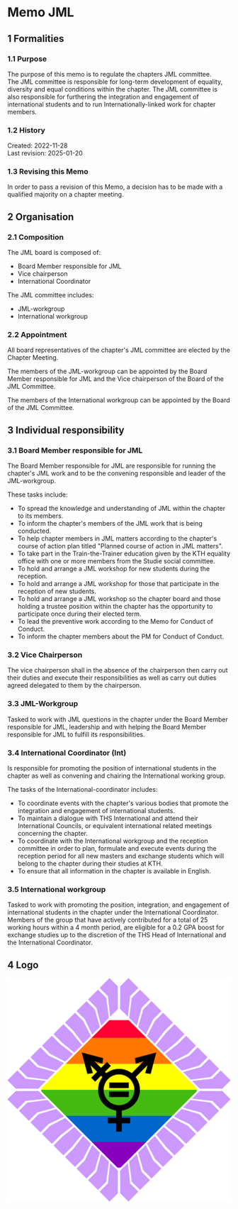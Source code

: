 # Memo JML

## 1 Formalities

### 1.1 Purpose

The purpose of this memo is to regulate the chapters JML committee.  
The JML committee is responsible for long-term development of equality, diversity and equal conditions within the chapter.
The JML committee is also responsible for furthering the integration and engagement of international students and to run Internationally-linked work for chapter members.

### 1.2 History

Created: 2022-11-28  
Last revision: 2025-01-20

### 1.3 Revising this Memo

In order to pass a revision of this Memo, a decision has to be made with a qualified majority on a chapter meeting.

## 2 Organisation

### 2.1 Composition

The JML board is composed of:

- Board Member responsible for JML
- Vice chairperson
- International Coordinator

The JML committee includes:

- JML-workgroup
- International workgroup

### 2.2 Appointment

All board representatives of the chapter's JML committee are elected by the Chapter Meeting.  

The members of the JML-workgroup can be appointed by the Board Member responsible for JML and the Vice chairperson of the Board of the JML Committee.

The members of the International workgroup can be appointed by the Board of the JML Committee.

## 3 Individual responsibility

### 3.1 Board Member responsible for JML

The Board Member responsible for JML are responsible for running the chapter's JML work and to be the convening responsible and leader of the JML-workgroup.  

These tasks include:

- To spread the knowledge and understanding of JML within the chapter to its members.  
- To inform the chapter's members of the JML work that is being conducted.  
- To help chapter members in JML matters according to the chapter's course of action plan titled "Planned course of action in JML matters".  
- To take part in the Train-the-Trainer education given by the KTH equality office with one or more members from the Studie social committee.  
- To hold and arrange a JML workshop for new students during the reception.  
- To hold and arrange a JML workshop for those that participate in the reception of new students.  
- To hold and arrange a JML workshop so the chapter board and those holding a trustee position within the chapter has the opportunity to participate once during their elected term.  
- To lead the preventive work according to the Memo for Conduct of Conduct.
- To inform the chapter members about the PM for Conduct of Conduct.

### 3.2 Vice Chairperson

The vice chairperson shall in the absence of the chairperson then carry out their duties and execute their responsibilities as well as carry out duties agreed delegated to them by the chairperson.

### 3.3 JML-Workgroup

Tasked to work with JML questions in the chapter under the Board Member responsible for JML, leadership and with helping the Board Member responsible for JML to fulfill its responsibilities.

### 3.4 International Coordinator (Int)

Is responsible for promoting the position of international students in the chapter as well as convening and chairing the International working group.

The tasks of the International-coordinator includes:

- To coordinate events with the chapter's various bodies that promote the integration and engagement of international students.
- To maintain a dialogue with THS International and attend their International Councils, or equivalent international related meetings concerning the chapter.
- To coordinate with the International workgroup and the reception committee in order to plan, formulate and execute events during the reception period for all new masters and exchange students which will belong to the chapter during their studies at KTH.
- To ensure that all information in the chapter is available in English.

### 3.5 International workgroup

Tasked to work with promoting the position, integration, and engagement of international students in the chapter under the International Coordinator. Members of the group that have actively contributed for a total of 25 working hours within a 4 month period, are eligible for a 0.2 GPA boost for exchange studies up to the discretion of the THS Head of International and the International Coordinator.

## 4 Logo

![JML Logo](./img/logo-jml-4k.png)
